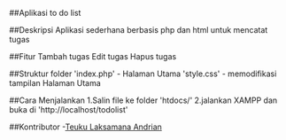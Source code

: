 ##Aplikasi to do list

##Deskripsi
Aplikasi sederhana berbasis php dan html untuk mencatat tugas

##Fitur
Tambah tugas
Edit tugas
Hapus tugas

##Struktur folder
'index.php' - Halaman Utama
'style.css' - memodifikasi tampilan Halaman Utama

##Cara Menjalankan
1.Salin file ke folder 'htdocs/'
2.jalankan XAMPP dan buka di 'http://localhost/todolist'

##Kontributor
-[Teuku Laksamana Andrian](https://github.com/teukuandrian)


